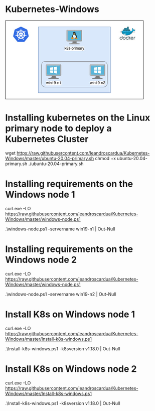 # Kubernetes-Windows

![alt text](https://github.com/leandroscardua/Kubernetes-Windows/raw/master/Untitled%20Diagram.jpg?raw=true)

# Installing kubernetes on the Linux primary node to deploy a Kubernetes Cluster

wget https://raw.githubusercontent.com/leandroscardua/Kubernetes-Windows/master/ubuntu-20.04-primary.sh
chmod +x ubuntu-20.04-primary.sh
./ubuntu-20.04-primary.sh

# Installing requirements on the Windows node 1
curl.exe -LO https://raw.githubusercontent.com/leandroscardua/Kubernetes-Windows/master/windows-node.ps1

.\windows-node.ps1 -servername win19-n1 | Out-Null

# Installing requirements on the Windows node 2
curl.exe -LO https://raw.githubusercontent.com/leandroscardua/Kubernetes-Windows/master/windows-node.ps1

.\windows-node.ps1 -servername win19-n2 | Out-Null

# Install K8s on Windows node 1
curl.exe -LO https://raw.githubusercontent.com/leandroscardua/Kubernetes-Windows/master/Install-k8s-windows.ps1

.\Install-k8s-windows.ps1 -k8sversion v1.18.0 | Out-Null

# Install K8s on Windows node 2
curl.exe -LO https://raw.githubusercontent.com/leandroscardua/Kubernetes-Windows/master/Install-k8s-windows.ps1

.\Install-k8s-windows.ps1 -k8sversion v1.18.0  | Out-Null


